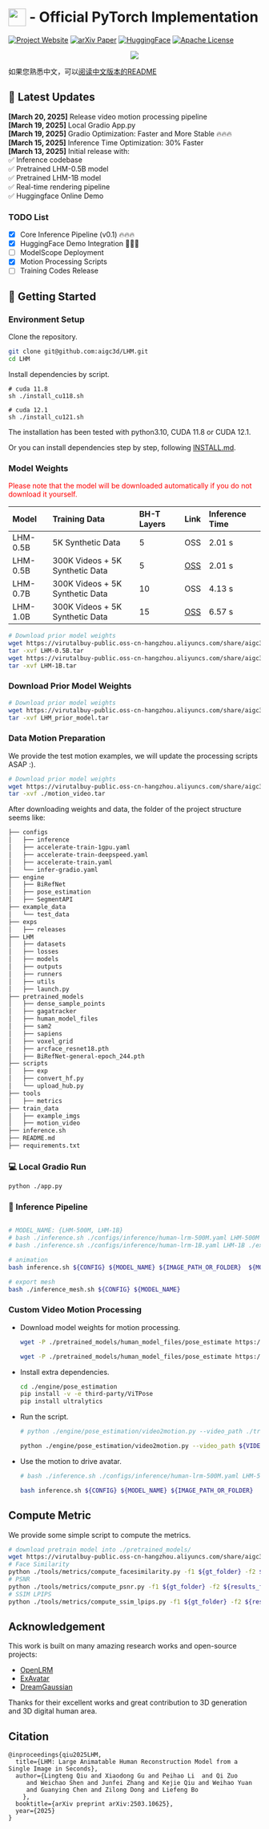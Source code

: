 # <span><img src="./assets/LHM_logo_parsing.png" height="35" style="vertical-align: top;"> - Official PyTorch Implementation</span>

[![Project Website](https://img.shields.io/badge/🌐-Project_Website-blueviolet)](https://lingtengqiu.github.io/LHM/)
[![arXiv Paper](https://img.shields.io/badge/📜-arXiv:2503-10625)](https://arxiv.org/pdf/2503.10625)
[![HuggingFace](https://img.shields.io/badge/🤗-HuggingFace_Space-blue)](https://huggingface.co/spaces/DyrusQZ/LHM)
[![Apache License](https://img.shields.io/badge/📃-Apache--2.0-929292)](https://www.apache.org/licenses/LICENSE-2.0)

<p align="center">
  <img src="./assets/LHM_teaser.png" heihgt="100%">
</p>

如果您熟悉中文，可以[阅读中文版本的README](./README_CN.md)
## 📢 Latest Updates
**[March 20, 2025]** Release video motion processing pipeline<br>
**[March 19, 2025]** Local Gradio App.py<br>
**[March 19, 2025]** Gradio Optimization:  Faster and More Stable 🔥🔥🔥 <br>
**[March 15, 2025]** Inference Time Optimization:  30% Faster <br>
**[March 13, 2025]** Initial release with:  
✅ Inference codebase  
✅ Pretrained LHM-0.5B model  
✅ Pretrained LHM-1B model  
✅ Real-time rendering pipeline  
✅ Huggingface Online Demo  

### TODO List 
- [x] Core Inference Pipeline (v0.1) 🔥🔥🔥
- [x] HuggingFace Demo Integration 🤗🤗🤗
- [ ] ModelScope Deployment
- [x] Motion Processing Scripts 
- [ ] Training Codes Release

## 🚀 Getting Started

### Environment Setup
Clone the repository.
```bash
git clone git@github.com:aigc3d/LHM.git
cd LHM
```

Install dependencies by script.
```
# cuda 11.8
sh ./install_cu118.sh

# cuda 12.1
sh ./install_cu121.sh
```
The installation has been tested with python3.10, CUDA 11.8 or CUDA 12.1.

Or you can install dependencies step by step, following [INSTALL.md](INSTALL.md).


### Model Weights 

<span style="color:red">Please note that the model will be downloaded automatically if you do not download it yourself.</span>

| Model | Training Data | BH-T Layers | Link | Inference Time|
| :--- | :--- | :--- | :--- | :--- |
| LHM-0.5B | 5K Synthetic Data| 5 | OSS | 2.01 s |
| LHM-0.5B | 300K Videos + 5K Synthetic Data | 5 | [OSS](https://virutalbuy-public.oss-cn-hangzhou.aliyuncs.com/share/aigc3d/data/for_lingteng/LHM/LHM-0.5B.tar) | 2.01 s |
| LHM-0.7B | 300K Videos + 5K Synthetic Data | 10 | OSS | 4.13 s  |
| LHM-1.0B | 300K Videos + 5K Synthetic Data | 15 | [OSS](https://virutalbuy-public.oss-cn-hangzhou.aliyuncs.com/share/aigc3d/data/for_lingteng/LHM/LHM-1B.tar) | 6.57 s |

```bash
# Download prior model weights
wget https://virutalbuy-public.oss-cn-hangzhou.aliyuncs.com/share/aigc3d/data/for_lingteng/LHM/LHM-0.5B.tar
tar -xvf LHM-0.5B.tar 
wget https://virutalbuy-public.oss-cn-hangzhou.aliyuncs.com/share/aigc3d/data/for_lingteng/LHM/LHM-1B.tar
tar -xvf LHM-1B.tar 
```

### Download Prior Model Weights 
```bash
# Download prior model weights
wget https://virutalbuy-public.oss-cn-hangzhou.aliyuncs.com/share/aigc3d/data/for_lingteng/LHM/LHM_prior_model.tar
tar -xvf LHM_prior_model.tar 
```

### Data Motion Preparation
We provide the test motion examples, we will update the processing scripts ASAP :).

```bash
# Download prior model weights
wget https://virutalbuy-public.oss-cn-hangzhou.aliyuncs.com/share/aigc3d/data/for_lingteng/LHM/motion_video.tar
tar -xvf ./motion_video.tar 
```

After downloading weights and data, the folder of the project structure seems like:
```bash
├── configs
│   ├── inference
│   ├── accelerate-train-1gpu.yaml
│   ├── accelerate-train-deepspeed.yaml
│   ├── accelerate-train.yaml
│   └── infer-gradio.yaml
├── engine
│   ├── BiRefNet
│   ├── pose_estimation
│   ├── SegmentAPI
├── example_data
│   └── test_data
├── exps
│   ├── releases
├── LHM
│   ├── datasets
│   ├── losses
│   ├── models
│   ├── outputs
│   ├── runners
│   ├── utils
│   ├── launch.py
├── pretrained_models
│   ├── dense_sample_points
│   ├── gagatracker
│   ├── human_model_files
│   ├── sam2
│   ├── sapiens
│   ├── voxel_grid
│   ├── arcface_resnet18.pth
│   ├── BiRefNet-general-epoch_244.pth
├── scripts
│   ├── exp
│   ├── convert_hf.py
│   └── upload_hub.py
├── tools
│   ├── metrics
├── train_data
│   ├── example_imgs
│   ├── motion_video
├── inference.sh
├── README.md
├── requirements.txt
```

### 💻 Local Gradio Run
```bash
python ./app.py
```

### 🏃 Inference Pipeline
```bash

# MODEL_NAME: {LHM-500M, LHM-1B}
# bash ./inference.sh ./configs/inference/human-lrm-500M.yaml LHM-500M ./train_data/example_imgs/ ./train_data/motion_video/mimo1/smplx_params
# bash ./inference.sh ./configs/inference/human-lrm-1B.yaml LHM-1B ./exps/releases/video_human_benchmark/human-lrm-1B/step_060000/ ./train_data/example_imgs/ ./train_data/motion_video/mimo1/smplx_params

# animation
bash inference.sh ${CONFIG} ${MODEL_NAME} ${IMAGE_PATH_OR_FOLDER}  ${MOTION_SEQ}

# export mesh 
bash ./inference_mesh.sh ${CONFIG} ${MODEL_NAME} 
```

### Custom Video Motion Processing

- Download model weights for motion processing.
  ```bash
  wget -P ./pretrained_models/human_model_files/pose_estimate https://virutalbuy-public.oss-cn-hangzhou.aliyuncs.com/share/aigc3d/data/for_lingteng/LHM/yolov8x.pt

  wget -P ./pretrained_models/human_model_files/pose_estimate https://virutalbuy-public.oss-cn-hangzhou.aliyuncs.com/share/aigc3d/data/for_lingteng/LHM/vitpose-h-wholebody.pth
  ```

- Install extra dependencies.
  ```bash
  cd ./engine/pose_estimation
  pip install -v -e third-party/ViTPose
  pip install ultralytics
  ```

- Run the script.
   ```bash
   # python ./engine/pose_estimation/video2motion.py --video_path ./train_data/demo.mp4 --output_path ./train_data/custom_motion

   python ./engine/pose_estimation/video2motion.py --video_path ${VIDEO_PATH} --output_path ${OUTPUT_PATH}

   ```

- Use the motion to drive avatar.
  ```bash
  # bash ./inference.sh ./configs/inference/human-lrm-500M.yaml LHM-500M ./train_data/example_imgs/ ./train_data/custom_motion/demo/smplx_params

  bash inference.sh ${CONFIG} ${MODEL_NAME} ${IMAGE_PATH_OR_FOLDER}  ${OUTPUT_PATH}/${VIDEO_NAME}/smplx_params
  ```

## Compute Metric
We provide some simple script to compute the metrics.
```bash
# download pretrain model into ./pretrained_models/
wget https://virutalbuy-public.oss-cn-hangzhou.aliyuncs.com/share/aigc3d/data/for_lingteng/arcface_resnet18.pth
# Face Similarity
python ./tools/metrics/compute_facesimilarity.py -f1 ${gt_folder} -f2 ${results_folder}
# PSNR 
python ./tools/metrics/compute_psnr.py -f1 ${gt_folder} -f2 ${results_folder}
# SSIM LPIPS 
python ./tools/metrics/compute_ssim_lpips.py -f1 ${gt_folder} -f2 ${results_folder} 
```

## Acknowledgement
This work is built on many amazing research works and open-source projects:
- [OpenLRM](https://github.com/3DTopia/OpenLRM)
- [ExAvatar](https://github.com/mks0601/ExAvatar_RELEASE)
- [DreamGaussian](https://github.com/dreamgaussian/dreamgaussian)

Thanks for their excellent works and great contribution to 3D generation and 3D digital human area.

## Citation 
```
@inproceedings{qiu2025LHM,
  title={LHM: Large Animatable Human Reconstruction Model from a Single Image in Seconds},
  author={Lingteng Qiu and Xiaodong Gu and Peihao Li  and Qi Zuo
     and Weichao Shen and Junfei Zhang and Kejie Qiu and Weihao Yuan
     and Guanying Chen and Zilong Dong and Liefeng Bo 
    },
  booktitle={arXiv preprint arXiv:2503.10625},
  year={2025}
}
```

